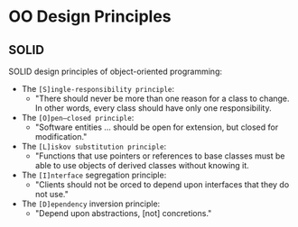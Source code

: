 # OO Design Principles

## SOLID

SOLID design principles of object-oriented programming:

- The `[S]ingle-responsibility principle`:
  - "There should never be more than one reason for a class to change. In other words, every class should have only one responsibility.
- The `[O]pen–closed principle`:
  - "Software entities ... should be open for extension, but closed for modification."
- The `[L]iskov substitution principle`:
  - "Functions that use pointers or references to base classes must be able to use objects of derived classes without knowing it.
- The `[I]nterface` segregation principle:
  - "Clients should not be orced to depend upon interfaces that they do not use."
- The `[D]ependency` inversion principle:
  - "Depend upon abstractions, [not] concretions."
